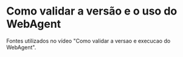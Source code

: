 # Como validar a versão e o uso do WebAgent
 Fontes utilizados no vídeo "Como validar a versao e execucao do WebAgent".